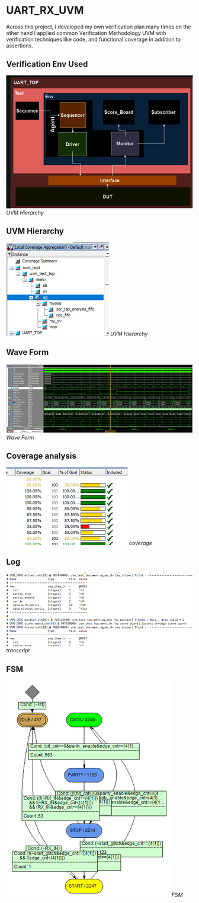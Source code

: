 # UART_RX_UVM
Across this project, I developed my own verification plan many times  on the other hand I applied common Verification Methodology UVM with verification techniques like code, and functional coverage in addition to assertions.

## Verification Env Used
![UVM](UART_RX/images/env.drawioDark.png "UART_TOP") *UVM Hierarchy*

## UVM Hierarchy
![UVM](UART_RX/images/env_hierarchy.png "UVM") *UVM Hierarchy*

## Wave Form
![UVM](UART_RX/images/wave1.png "wave") *Wave Form*

## Coverage analysis 
![UVM](UART_RX/images/covergroup.jpeg "UART_TOP") *coverage*

## Log 
![UVM](UART_RX/images/script1.png "UART_TOP") *transcript*

## FSM 
![UVM](UART_RX/images/FSM.png "UART_TOP") *FSM*
